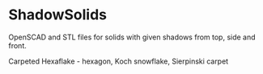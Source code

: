 # ShadowSolids
OpenSCAD and STL files for solids with given shadows from top, side and front.

Carpeted Hexaflake - hexagon, Koch snowflake, Sierpinski carpet
